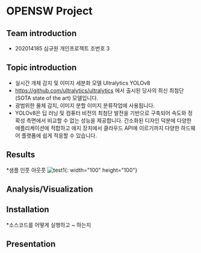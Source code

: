 # OPENSW Project
## Team introduction
* 202014185 심규원 개인프로젝트 조번호 3 
## Topic introduction
* 실시간 개체 감지 및 이미지 세분화 모델 Ultralytics YOLOv8
* https://github.com/ultralytics/ultralytics 에서 출시된 당사의 최신 최첨단(SOTA state of the art) 모델입니다.
* 광범위한 물체 감지, 이미지 분할 이미지 분류작업에 사용됩니다.
* YOLOv8은 딥 러닝 및 컴퓨터 비전의 최첨단 발전을 기반으로 구축되어 속도와 정확성 측면에서 비교할 수 없는 성능을 제공합니다. 간소화된 디자인 덕분에 다양한 애플리케이션에 적합하고 에지 장치에서 클라우드 API에 이르기까지 다양한 하드웨어 플랫폼에 쉽게 적응할 수 있습니다.
## Results
*샘플 인풋 아웃풋 
![test1](https://github.com/KYUWON1/opensw23_Kwon/assets/127181209/7ad51f19-0106-4800-8fb3-ec6d7fc81683){: width="100" height="100"}

## Analysis/Visualization
## Installation
*소스코드를 어떻게 실행하고 ~ 하는지 
## Presentation
